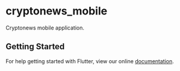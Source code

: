 # cryptonews_mobile

Cryptonews mobile application.

## Getting Started

For help getting started with Flutter, view our online
[documentation](https://flutter.io/).
